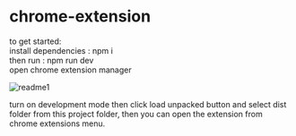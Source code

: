 # chrome-extension

to get started:  
  install dependencies : npm i  
  then run : npm run dev  
  open chrome extension manager
  
  ![readme1](https://user-images.githubusercontent.com/59707859/206728364-e162b5d3-cdf4-4a94-988e-ea878eba0948.PNG)
  
  turn on development mode then click load unpacked button and select dist folder from this project 
  folder, then you can open the extension from chrome extensions menu.
